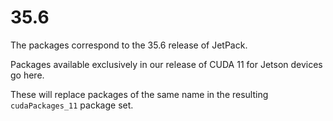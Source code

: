 # 35.6

The packages correspond to the 35.6 release of JetPack.

Packages available exclusively in our release of CUDA 11 for Jetson devices go here.

These will replace packages of the same name in the resulting `cudaPackages_11` package set.
